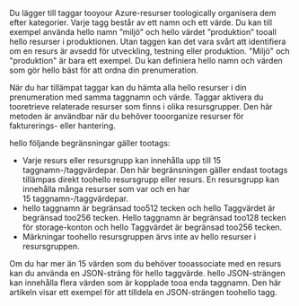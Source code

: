 Du lägger till taggar tooyour Azure-resurser toologically organisera dem efter kategorier. Varje tagg består av ett namn och ett värde. Du kan till exempel använda hello namn ”miljö” och hello värdet ”produktion” tooall hello resurser i produktionen. Utan taggen kan det vara svårt att identifiera om en resurs är avsedd för utveckling, testning eller produktion. "Miljö" och "produktion" är bara ett exempel. Du kan definiera hello namn och värden som gör hello bäst för att ordna din prenumeration.

När du har tillämpat taggar kan du hämta alla hello resurser i din prenumeration med samma taggnamn och värde. Taggar aktivera du tooretrieve relaterade resurser som finns i olika resursgrupper. Den här metoden är användbar när du behöver tooorganize resurser för fakturerings- eller hantering.

hello följande begränsningar gäller tootags:

* Varje resurs eller resursgrupp kan innehålla upp till 15 taggnamn-/taggvärdepar. Den här begränsningen gäller endast tootags tillämpas direkt toohello resursgrupp eller resurs. En resursgrupp kan innehålla många resurser som var och en har 15 taggnamn-/taggvärdepar. 
* hello taggnamn är begränsad too512 tecken och hello Taggvärdet är begränsad too256 tecken. Hello taggnamn är begränsad too128 tecken för storage-konton och hello Taggvärdet är begränsad too256 tecken.
* Märkningar toohello resursgruppen ärvs inte av hello resurser i resursgruppen. 

Om du har mer än 15 värden som du behöver tooassociate med en resurs kan du använda en JSON-sträng för hello taggvärde. hello JSON-strängen kan innehålla flera värden som är kopplade tooa enda taggnamn. Den här artikeln visar ett exempel för att tilldela en JSON-strängen toohello tagg.

